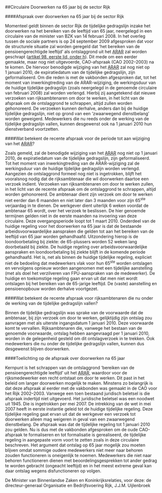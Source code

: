 <meta http-equiv='Content-Type' content='text/html; charset=utf-8' />

##Circulaire Doorwerken na 65 jaar bij de sector Rijk

####Afspraak over doorwerken na 65 jaar bij de sector Rijk

Momenteel geldt binnen de sector Rijk de tijdelijke gedragslijn inzake het doorwerken na het bereiken van de leeftijd van 65 jaar, neergelegd in een circulaire van de minister van BZK van 14 februari 2008. In het overleg tussen de sociale partners is op 24 september 2009 afgesproken dat voor de structurele situatie zal worden geregeld dat ‘het bereiken van de pensioengerechtigde leeftijd’ als ontslaggrond uit het [ARAR](../../../../../../../../../../../AMvB/algemeen/rijksambtenarenreglement/BWBR0001950/README.md) zal worden geschrapt ([artikel 98, eerste lid, onder h](../../../../../../../../../../../AMvB/algemeen/rijksambtenarenreglement/BWBR0001950/README.md)). Dit mede om een eerder gemaakte, maar nog niet uitgevoerde, CAO-afspraak (CAO 2002–2003) na te komen. De hiervoor benodigde wijziging van het [ARAR](../../../../../../../../../../../AMvB/algemeen/rijksambtenarenreglement/BWBR0001950/README.md) zal nog niet op 1 januari 2010, de expiratiedatum van de tijdelijke gedragslijn, zijn geformaliseerd. Om die reden is met de vakbonden afgesproken dat, tot het moment van inwerkingtreding van de ARAR-wijziging, de werkingsduur van de huidige tijdelijke gedragslijn (zoals neergelegd in de genoemde circulaire van februari 2008) zal worden verlengd. Hierbij zij aangetekend dat nieuwe verzoeken van rijksambtenaren om door te werken, in het licht van de afspraak om de ontslaggrond te schrappen, altijd zullen worden gehonoreerd. De verzoeken kunnen derhalve, anders dan bij de huidige tijdelijke gedragslijn, niet op grond van een ‘zwaarwegend dienstbelang’ worden geweigerd. Medewerkers die nu reeds onder de werking van de tijdelijke gedragslijn vallen, kunnen desgewenst ook na 1 januari 2010 hun dienstverband voortzetten.    

####Wat betekent de recente afspraak voor de periode tot aan wijziging van het [ARAR](../../../../../../../../../../../AMvB/algemeen/rijksambtenarenreglement/BWBR0001950/README.md)?

Zoals gemeld, zal de benodigde wijziging van het [ARAR](../../../../../../../../../../../AMvB/algemeen/rijksambtenarenreglement/BWBR0001950/README.md) nog niet op 1 januari 2010, de expiratiedatum van de tijdelijke gedragslijn, zijn geformaliseerd. Tot het moment van inwerkingtreding van de ARAR-wijziging zal de werkingsduur van de huidige tijdelijke gedragslijn worden verlengd. Aangezien de ontslaggrond formeel nog niet is ingetrokken, blijft het vooralsnog nodig dat de rijksambtenaar die wil doorwerken daartoe een verzoek indient. Verzoeken van rijksambtenaren om door te werken zullen, in het licht van de recente afspraak om de ontslaggrond te schrappen, altijd worden gehonoreerd. De ambtenaar dient zijn verzoek om door te werken niet eerder dan 6 maanden en niet later dan 3 maanden voor zijn 65<sup>ste</sup> verjaardag in te dienen. De werkgever dient uiterlijk 6 weken voordat de ambtenaar 65 wordt, over het verzoek te beslissen. De hier genoemde termijnen gelden niet in de eerste maanden na invoering van deze circulaire. Deze overgangsperiode loopt tot 1 maart 2010. Onderdeel van de huidige regeling voor het doorwerken na 65 jaar is dat de bestaande arbeidsvoorwaardelijke aanspraken die gelden tot aan het bereiken van de leeftijd van 65 jaar worden gehandhaafd. Uitzondering hierop is de loondoorbetaling bij ziekte: de 65-plussers worden 52 weken lang doorbetaald bij ziekte. De huidige regeling over arbeidsvoorwaardelijke aanspraken en loondoorbetaling bij ziekte blijft in de komende periode gehandhaafd. Het is, net als binnen de huidige tijdelijke regeling, expliciet niet de bedoeling dat medewerkers vlak voor hun 65<sup>ste</sup> worden ontslagen en vervolgens opnieuw worden aangenomen met een tijdelijke aanstelling (met als doel het verzilveren van FPU-aanspraken van de medewerker). De huidige en toekomstige regeling gaan ervan uit dat men niet wordt ontslagen bij het bereiken van de 65-jarige leeftijd. De (vaste) aanstelling en pensioenopbouw worden derhalve voortgezet.    

####Wat betekent de recente afspraak voor rijksambtenaren die nu onder de werking van de tijdelijke gedragslijn vallen?

Binnen de tijdelijke gedragslijn was sprake van de voorwaarde dat de ambtenaar, bij zijn verzoek om door te werken, gelijktijdig zijn ontslag zou aanvragen met als uiterste ingangsdatum 1 januari 2010. Deze voorwaarde komt te vervallen. Rijksambtenaren die, vanwege het bestaan van de genoemde voorwaarde, ontslag hebben aangevraagd per 1 januari 2010, worden in de gelegenheid gesteld om dit ontslagverzoek in te trekken. Ook medewerkers die nu onder de tijdelijke gedragslijn vallen, kunnen dus desgewenst blijven doorwerken.    

####Toelichting op de afspraak over doorwerken na 65 jaar

Kernpunt is het schrappen van de ontslaggrond ‘bereiken van de pensioengerechtigde leeftijd’ uit het [ARAR](../../../../../../../../../../../AMvB/algemeen/rijksambtenarenreglement/BWBR0001950/README.md), waardoor voor de rijksmedewerker een recht ontstaat om door te werken. Dit past in het beleid om langer doorwerken mogelijk te maken. Minstens zo belangrijk is dat deze afspraak al eerder met de vakbonden was gemaakt in de CAO voor het Rijk 2002–2003. Vanwege een toen bestaand juridisch beletsel is die afspraak indertijd niet uitgevoerd. Het juridische beletsel was een noodwet uit 1945. Die is ingetrokken per mei 2007. De intrekking van de wet in mei 2007 heeft in eerste instantie geleid tot de huidige tijdelijke regeling. Deze tijdelijke regeling gaat ervan uit dat de werkgever een verzoek tot doorwerken alleen mag weigeren in geval van een zwaarwegend dienstbelang. De afspraak was dat de tijdelijke regeling tot 1 januari 2010 zou gelden. Nu is dus met de vakbonden afgesproken om de oude CAO-afspraak te formaliseren en tot formalisatie is gerealiseerd, de tijdelijke regeling in aangepaste vorm voort te zetten zoals in deze circulaire beschreven. Het argument dat ontslag op 65 jaar mogelijk zou moeten blijven omdat sommige oudere medewerkers niet meer naar behoren zouden functioneren is oneigenlijk te noemen. Medewerkers die niet naar behoren functioneren dienen met beoordelingsgesprekken tot ander gedrag te worden gebracht (ongeacht leeftijd) en in het meest extreme geval kan daar ontslag wegens disfunctioneren op volgen.     

De 
Minister van Binnenlandse Zaken en Koninkrijksrelaties, voor deze: 
de directeur-generaal Organisatie en Bedrijfsvoering Rijk,
J.J.M. Uijlenbroek     
